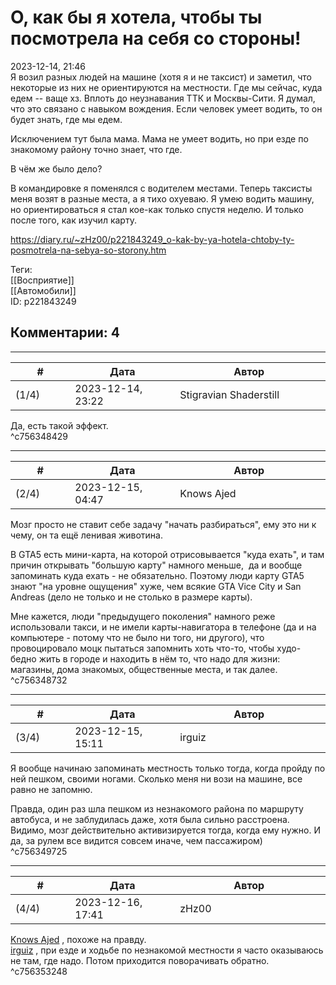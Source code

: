 О, как бы я хотела, чтобы ты посмотрела на себя со стороны!
===========================================================

  
2023-12-14, 21:46  
 Я возил разных людей на машине (хотя я и не таксист) и заметил, что некоторые из них не ориентируются на местности. Где мы сейчас, куда едем -- ваще хз. Вплоть до неузнавания ТТК и Москвы-Сити. Я думал, что это связано с навыком вождения. Если человек умеет водить, то он будет знать, где мы едем.   
   
 Исключением тут была мама. Мама не умеет водить, но при езде по знакомому району точно знает, что где.   
   
 В чём же было дело?   
   
 В командировке я поменялся с водителем местами. Теперь таксисты меня возят в разные места, а я тихо охуеваю. Я умею водить машину, но ориентироваться я стал кое-как только спустя неделю. И только после того, как изучил карту.   
  
<https://diary.ru/~zHz00/p221843249_o-kak-by-ya-hotela-chtoby-ty-posmotrela-na-sebya-so-storony.htm>  
  
Теги:  
[[Восприятие]]  
[[Автомобили]]  
ID: p221843249  


Комментарии: 4
--------------

  


---



|         #         |              Дата              |                     Автор                     |           ID           |
| --- | --- | --- | --- |
| (1/4) | 2023-12-14, 23:22 | Stigravian Shaderstill | c756348429 |

  
 Да, есть такой эффект.   
 ^c756348429

---



|         #         |              Дата              |                     Автор                     |           ID           |
| --- | --- | --- | --- |
| (2/4) | 2023-12-15, 04:47 | Knows Ajed | c756348732 |

  
 Мозг просто не ставит себе задачу "начать разбираться", ему это ни к чему, он та ещё ленивая животина.   
   
 В GTA5 есть мини-карта, на которой отрисовывается "куда ехать", и там причин открывать "большую карту" намного меньше,  да и вообще запоминать куда ехать - не обязательно. Поэтому люди карту GTA5 знают "на уровне ощущения" хуже, чем всякие GTA Vice City и San Andreas (дело не только и не столько в размере карты).   
   
 Мне кажется, люди "предыдущего поколения" намного реже использовали такси, и не имели карты-навигатора в телефоне (да и на компьютере - потому что не было ни того, ни другого), что провоцировало моцк пытаться запомнить хоть что-то, чтобы худо-бедно жить в городе и находить в нём то, что надо для жизни: магазины, дома знакомых, общественные места, и так далее.   
 ^c756348732

---



|         #         |              Дата              |                     Автор                     |           ID           |
| --- | --- | --- | --- |
| (3/4) | 2023-12-15, 15:11 | irguiz | c756349725 |

  
 Я вообще начинаю запоминать местность только тогда, когда пройду по ней пешком, своими ногами. Сколько меня ни вози на машине, все равно не запомню.   
   
 Правда, один раз шла пешком из незнакомого района по маршруту автобуса, и не заблудилась даже, хотя была сильно расстроена. Видимо, мозг действительно активизируется тогда, когда ему нужно. И да, за рулем все видится совсем иначе, чем пассажиром)   
 ^c756349725

---



|         #         |              Дата              |                     Автор                     |           ID           |
| --- | --- | --- | --- |
| (4/4) | 2023-12-16, 17:41 | zHz00 | c756353248 |

  
  [Knows Ajed](https://Who-Knows-Ajed.diary.ru "Who Knows Ajed?")  , похоже на правду.   
  [irguiz](https://irguiz.diary.ru "Тетрадь для всякой всячины")  , при езде и ходьбе по незнакомой местности я часто оказываюсь не там, где надо. Потом приходится поворачивать обратно.   
 ^c756353248